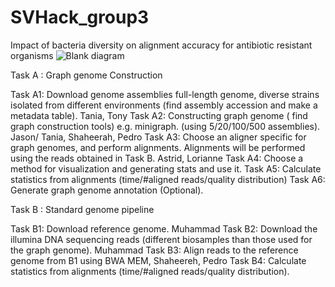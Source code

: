 # SVHack_group3

Impact of bacteria diversity on alignment accuracy for antibiotic resistant organisms
![Blank diagram](https://github.com/collaborativebioinformatics/SVHack_metagenomics/assets/72709799/a7a2a040-aa64-48a1-9650-482cbbc3e647)

Task A : Graph genome Construction 

Task A1: Download genome assemblies full-length genome, diverse strains isolated from different environments (find assembly accession and make a metadata table).  Tania, Tony
Task A2: Constructing graph genome ( find graph construction tools) e.g. minigraph. (using 5/20/100/500 assemblies). Jason/ Tania, Shaheerah, Pedro
Task A3: Choose an aligner specific for graph genomes, and perform alignments. Alignments will be performed using the reads obtained in Task B.  Astrid, Lorianne
Task A4: Choose a method for visualization and generating stats and use it.
Task A5: Calculate statistics from alignments (time/#aligned reads/quality distribution)
Task A6: Generate graph genome annotation (Optional).

Task B : Standard genome pipeline

Task B1: Download reference genome. Muhammad
Task B2: Download the illumina DNA sequencing reads (different biosamples than those used for the graph genome). Muhammad
Task B3: Align reads to the reference genome from B1 using BWA MEM, Shaheereh, Pedro
Task B4: Calculate statistics from alignments (time/#aligned reads/quality distribution).

